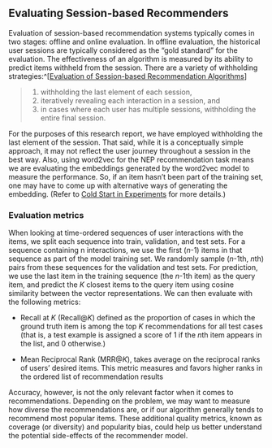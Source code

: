 ## Evaluating Session-based Recommenders

Evaluation of session-based recommendation systems typically comes in two stages: offline and online evaluation. In offline evaluation, the historical user sessions are typically considered as the “gold standard” for the evaluation. The effectiveness of an algorithm is measured by its ability to predict items withheld from the session. There are a variety of withholding strategies:^[[Evaluation of Session-based Recommendation Algorithms](https://arxiv.org/abs/1803.09587)]
>1. withholding the last element of each session, 
>2. iteratively revealing each interaction in a session, and
>3. in cases where each user has multiple sessions, withholding the entire final session.  

For the purposes of this research report, we have employed withholding the last element of the session. That said, while it is a conceptually simple approach, it may not reflect the user journey throughout a session in the best way. Also, using word2vec for the NEP recommendation task means we are evaluating the embeddings generated by the word2vec model to measure the performance. So, if an item hasn’t been part of the training set, one may have to come up with alternative ways of generating the embedding. (Refer to [Cold Start in Experiments](#cold-start-in-experiments) for more details.)

### Evaluation metrics
When looking at time-ordered sequences of user interactions with the items, we split each sequence into train, validation, and test sets. For a sequence containing n interactions, we use the first (*n*-1) items in that sequence as part of the model training set.  We randomly sample (*n*-1th, *n*th) pairs from these sequences for the validation and test sets. For prediction, we use the last item in the training sequence (the *n*-1th item) as the query item, and predict the *K* closest items to the query item using cosine similarity between the vector representations. We can then evaluate with the following metrics: 

* Recall at *K* (Recall@*K*) defined as the proportion of cases in which the ground truth item is among the top *K* recommendations for all test cases (that is, a test example is assigned a score of 1 if the *n*th item appears in the list, and 0 otherwise.)

* Mean Reciprocal Rank (MRR@*K*), takes average on the reciprocal ranks of users’ desired items. This metric measures and favors higher ranks in the ordered list of recommendation results

Accuracy, however, is not the only relevant factor when it comes to recommendations. Depending on the problem, we may want to measure how diverse the recommendations are, or if our algorithm generally tends to recommend most popular items. These additional quality metrics, known as coverage (or diversity) and popularity bias, could help us better understand the potential side-effects of the recommender model.
